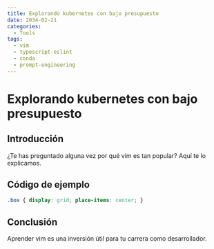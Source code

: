 ```yaml
---
title: Explorando kubernetes con bajo presupuesto
date: 2034-02-21
categories:
  - Tools
tags:
  - vim
  - typescript-eslint
  - conda
  - prompt-engineering
---
```


# Explorando kubernetes con bajo presupuesto

## Introducción

¿Te has preguntado alguna vez por qué vim es tan popular? Aquí te lo explicamos.

## Código de ejemplo

```css
.box { display: grid; place-items: center; }
```

## Conclusión

Aprender vim es una inversión útil para tu carrera como desarrollador.